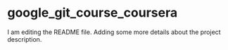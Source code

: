 # google_git_course_coursera
I am editing the README file. Adding some more details about the project description.
